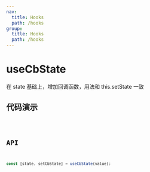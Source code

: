 ```yaml
---
nav:
  title: Hooks
  path: /hooks
group:
  title: Hooks
  path: /hooks
---
```


# useCbState

在 state 基础上，增加回调函数，用法和 this.setState 一致

## 代码演示

<code src='../../src/useCbState/demo' />

## API

```javascript
const [state, setCbState] = useCbState(value);
```
